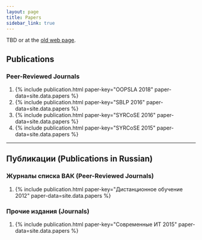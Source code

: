 ```yaml
---
layout: page
title: Papers
sidebar_link: true
---
```


TBD or at the [old web page](http://staff.mmcs.sfedu.ru/~juliet/en/papers.en.html).

## Publications

### Peer-Reviewed Journals

1. {% include publication.html paper-key="OOPSLA 2018" paper-data=site.data.papers %}
1. {% include publication.html paper-key="SBLP 2016" paper-data=site.data.papers %}
1. {% include publication.html paper-key="SYRCoSE 2016" paper-data=site.data.papers %}
1. {% include publication.html paper-key="SYRCoSE 2015" paper-data=site.data.papers %}

---

## Публикации (Publications in Russian)

###  Журналы списка ВАК (Peer-Reviewed Journals)

1. {% include publication.html paper-key="Дистанционное обучение 2012" paper-data=site.data.papers %}

### Прочие издания (Journals)

1. {% include publication.html paper-key="Современные ИТ 2015" paper-data=site.data.papers %}
